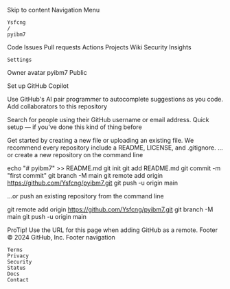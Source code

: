 
Skip to content
Navigation Menu

    Ysfcng
    /
    pyibm7

Code
Issues
Pull requests
Actions
Projects
Wiki
Security
Insights

    Settings

Owner avatar
pyibm7
Public

Set up GitHub Copilot

Use GitHub's AI pair programmer to autocomplete suggestions as you code.
Add collaborators to this repository

Search for people using their GitHub username or email address.
Quick setup — if you’ve done this kind of thing before

Get started by creating a new file or uploading an existing file. We recommend every repository include a README, LICENSE, and .gitignore.
…or create a new repository on the command line

echo "# pyibm7" >> README.md
git init
git add README.md
git commit -m "first commit"
git branch -M main
git remote add origin https://github.com/Ysfcng/pyibm7.git
git push -u origin main

…or push an existing repository from the command line

git remote add origin https://github.com/Ysfcng/pyibm7.git
git branch -M main
git push -u origin main

ProTip! Use the URL for this page when adding GitHub as a remote.
Footer
© 2024 GitHub, Inc.
Footer navigation

    Terms
    Privacy
    Security
    Status
    Docs
    Contact

